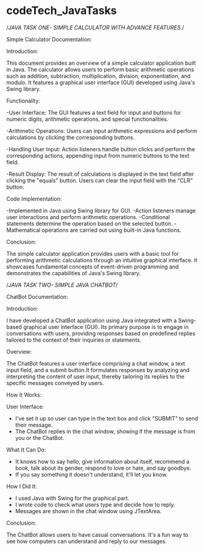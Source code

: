 # codeTech_JavaTasks
/*JAVA TASK ONE- SIMPLE CALCULATOR WITH ADVANCE FEATURES.*/

Simple Calculator Documentation:


Introduction:

This document provides an overview of a simple calculator application built in Java. The calculator allows users to perform basic arithmetic operations such as addition, subtraction, multiplication, division, exponentiation, and modulo. It features a graphical user interface (GUI) developed using Java's Swing library.


Functionality:

-User Interface: The GUI features a text field for input and buttons for numeric digits, arithmetic operations, and special functionalities.

-Arithmetic Operations: Users can input arithmetic expressions and perform calculations by clicking the corresponding buttons.

-Handling User Input: Action listeners handle button clicks and perform the corresponding actions, appending input from numeric buttons to the text field.

-Result Display: The result of calculations is displayed in the text field after clicking the "equals" button. Users can clear the input field with the "CLR" button.


Code Implementation:

-Implemented in Java using Swing library for GUI.
-Action listeners manage user interactions and perform arithmetic operations.
-Conditional statements determine the operation based on the selected button.
-Mathematical operations are carried out using built-in Java functions.


Conclusion:

The simple calculator application provides users with a basic tool for performing arithmetic calculations through an intuitive graphical interface. It showcases fundamental concepts of event-driven programming and demonstrates the capabilities of Java's Swing library.







/*JAVA TASK TWO- SIMPLE JAVA CHATBOT*/

ChatBot Documentation:

Introduction:

I have developed a ChatBot application using Java integrated with a Swing-based graphical user interface (GUI). Its primary purpose is to engage in conversations with users, providing responses based on predefined replies tailored to the context of their inquiries or statements.


Overview:

The ChatBot features a user interface comprising a chat window, a text input field, and a submit button.It formulates responses by analyzing and interpreting the content of user input, thereby tailoring its replies to the specific messages conveyed by users.


How It Works:

User Interface:
- I've set it up so user can type in the text box and click "SUBMIT" to send their message.
- The ChatBot replies in the chat window, showing if the message is from you or the ChatBot.

What It Can Do:
- It knows how to say hello, give information about itself, recommend a book, talk about its gender, respond to love or hate, and say goodbye.
- If you say something it doesn't understand, it'll let you know.

How I Did It:
- I used Java with Swing for the graphical part.
- I wrote code to check what users type and decide how to reply.
- Messages are shown in the chat window using JTextArea.


Conclusion:

The ChatBot allows users to have casual conversations. It's a fun way to see how computers can understand and reply to our messages.
